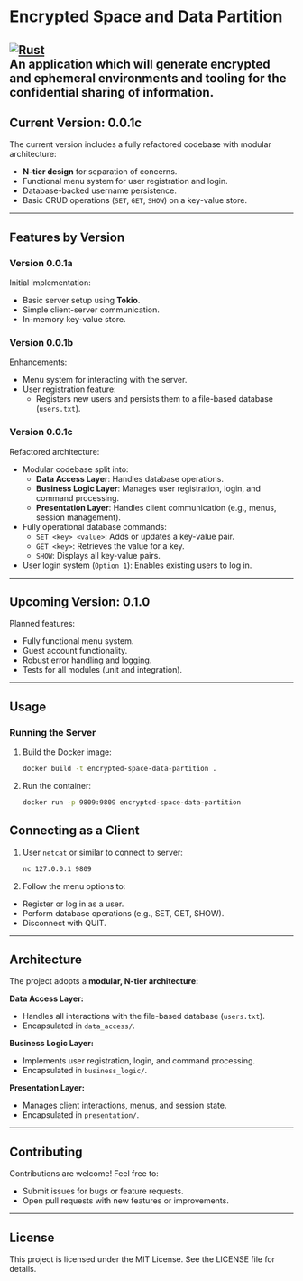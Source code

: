 # **Encrypted Space and Data Partition**
[![Rust](https://img.shields.io/badge/Language-Rust-blue)](https://www.rust-lang.org/)  
An application which will generate encrypted and ephemeral environments and tooling for the confidential sharing of information.
---

## **Current Version: 0.0.1c**
The current version includes a fully refactored codebase with modular architecture:
- **N-tier design** for separation of concerns.
- Functional menu system for user registration and login.
- Database-backed username persistence.
- Basic CRUD operations (`SET`, `GET`, `SHOW`) on a key-value store.

---

## **Features by Version**

### **Version 0.0.1a**
Initial implementation:
- Basic server setup using **Tokio**.
- Simple client-server communication.
- In-memory key-value store.

### **Version 0.0.1b**
Enhancements:
- Menu system for interacting with the server.
- User registration feature:
    - Registers new users and persists them to a file-based database (`users.txt`).

### **Version 0.0.1c**
Refactored architecture:
- Modular codebase split into:
    - **Data Access Layer**: Handles database operations.
    - **Business Logic Layer**: Manages user registration, login, and command processing.
    - **Presentation Layer**: Handles client communication (e.g., menus, session management).
- Fully operational database commands:
    - `SET <key> <value>`: Adds or updates a key-value pair.
    - `GET <key>`: Retrieves the value for a key.
    - `SHOW`: Displays all key-value pairs.
- User login system (`Option 1`): Enables existing users to log in.

---

## **Upcoming Version: 0.1.0**
Planned features:
- Fully functional menu system.
- Guest account functionality.
- Robust error handling and logging.
- Tests for all modules (unit and integration).

---

## **Usage**

### **Running the Server**
1. Build the Docker image:
   ```bash
   docker build -t encrypted-space-data-partition .

2. Run the container:
    ```bash
    docker run -p 9809:9809 encrypted-space-data-partition

## **Connecting as a Client**
1. User `netcat` or similar to connect to server:
    ```bash
   nc 127.0.0.1 9809

2. Follow the menu options to:
- Register or log in as a user.
- Perform database operations (e.g., SET, GET, SHOW).
- Disconnect with QUIT.

---

## **Architecture**
The project adopts a **modular, N-tier architecture:**

**Data Access Layer:**
- Handles all interactions with the file-based database (`users.txt`).
- Encapsulated in `data_access/`.

**Business Logic Layer:**
- Implements user registration, login, and command processing.
- Encapsulated in `business_logic/`.

**Presentation Layer:**
- Manages client interactions, menus, and session state.
- Encapsulated in `presentation/`.

---

## **Contributing**
Contributions are welcome! Feel free to:
- Submit issues for bugs or feature requests.
- Open pull requests with new features or improvements.

---

## **License**
This project is licensed under the MIT License. See the LICENSE file for details.